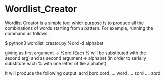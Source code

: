 # Wordlist_Creator

Wordlist Creator is a simple tool which purpose is to produce all the combinations
of words starting from a pattern. For example, running the command as follows:

$ python3 wordlist_creator.py %ord -d alphabet

giving as first argument -> %ord (Each % will be substituted with the second arg)
and as second argument -> alphabet (in order to serially substitute each % with one letter of the alphabet).

It will produce the following output:
aord
bord
cord
....
word
....
sord
....
zord
